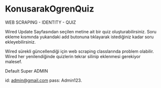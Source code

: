 # KonusarakOgrenQuiz

WEB SCRAPING - IDENTITY - QUIZ

Wired Update Sayfasından seçilen metine ait bir quiz oluşturabilirsiniz.
Soru ekleme kısmında yukarıdaki add butonuna tıklayarak istediğiniz kadar soru ekleyebilirsiniz.


Wired sürekli güncellendiği için web scraping classlarında problem olabilir.
Wired her yenilendiğinde quizlerin tekrar silinip eklenmesi gerekiyor malesef.


Default Super ADMIN

id: admin@gmail.com
pass: Admin123. 


